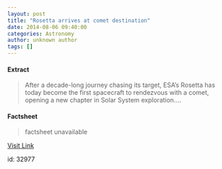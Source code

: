 ```yaml
---
layout: post
title: "Rosetta arrives at comet destination"
date: 2014-08-06 09:40:00
categories: Astronomy
author: unknown author
tags: []
---
```



#### Extract
>After a decade-long journey chasing its target, ESA’s Rosetta has today become the first spacecraft to rendezvous with a comet, opening a new chapter in Solar System exploration....

#### Factsheet
>factsheet unavailable

[Visit Link](http://www.esa.int/Our_Activities/Space_Science/Rosetta/Rosetta_arrives_at_comet_destination)

id:   32977


